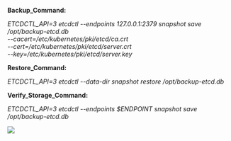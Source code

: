 **Backup_Command:**

_ETCDCTL_API=3 etcdctl --endpoints 127.0.0.1:2379 snapshot save /opt/backup-etcd.db \
   --cacert=/etc/kubernetes/pki/etcd/ca.crt \
   --cert=/etc/kubernetes/pki/etcd/server.crt \
   --key=/etc/kubernetes/pki/etcd/server.key_

**Restore_Command:**

_ETCDCTL_API=3 etcdctl --data-dir <data-dir-location> snapshot restore /opt/backup-etcd.db_

**Verify_Storage_Command:**

_ETCDCTL_API=3 etcdctl --endpoints $ENDPOINT snapshot save /opt/backup-etcd.db_
   

   
<img src= "https://github.com/DevUnnati/Images/blob/main/etcd_solutions.PNG"></img>

